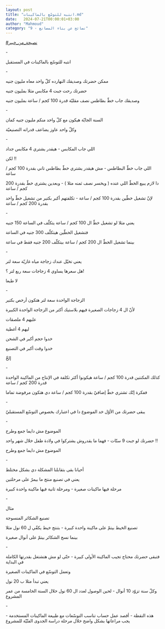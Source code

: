 ```yaml
---
layout: post
title: "انتبه للتوسّع بالماكينات.md"
date:   2024-07-21T00:00:01+03:00
author: "Mahmoud"
category: "9 - نصائح عن بناء المصانع"
---
```

[<u>\#نصيحة_من_خبير</u>](https://www.facebook.com/hashtag/%D9%86%D8%B5%D9%8A%D8%AD%D8%A9_%D9%85%D9%86_%D8%AE%D8%A8%D9%8A%D8%B1?__eep__=6&__cft__%5b0%5d=AZUVa89-W4nkDH6WtT0TLe1W7TE1s7rMdIIGzBC-Bq9Ac3FGSlc0k0jw4Lkw8qylWHPbqO2I-UsB60UetlRN1MlO54thD5PvCbe13CmVJD5qxOdOJR2JLRwuat96e4Hwepceh4Cx4IrCbNktnNFYqtJzUo3T2A4jnwksqRwc_xcxGPr_dqwyVq5wKSR9e2JZEws&__tn__=*NK-R)

\-

انتبه للتوسّع بالماكينات في المستقبل

\-

ممكن حضرتك وصديقك النهارده كلّ واحد معاه مليون
جنيه

حضرتك رحت جبت 4 مكابس مثلا بمليون جنيه

وصديقك جاب خطّ بطاطس نصف مقليّة قدرة 100 كجم / ساعة بمليون
جنيه

\-

السنة الجايّة هيكون مع كلّ واحد منكم مليون جنيه
كمان

وكلّ واحد عاوز يضاعف قدراته التصنيعيّة

\-

اللي جاب المكابس - هيقدر يشتري 4 مكابس جداد

لكن !!

اللي جاب خطّ البطاطس - مش هيقدر يشتري خطّ بطاطس تاني بقدرة
100 كجم / ساعة

دا لازم يبيع الخطّ اللي عنده ( ويخسر نصف ثمنه مثلا ) -
وبعدين يشتري خطّ بقدرة 200 كجم / ساعة

لإنّ تشغيل خطّين بقدرة 100 كجم / ساعة - تكلفتهم أكبر بكتير
من تشغيل خطّ واحد بقدرة 200 كجم / ساعة

\-

يعني مثلا لو تشغيل خطّ ال 100 كجم / ساعة يتكلّف في الساعة
150 جنيه

فتشغيل الخطّين هيتكلّف 300 جنيه في الساعة

بينما تشغيل الخطّ ال 200 كجم / ساعة بيتكلّف 200 جنيه فقط
في ساعة

\-

يعني تخيّل عندك زجاجة مياه غازيّة سعة لتر

هل سعرها يساوي 4 زجاجات سعة ربع لتر ؟!

لا طبعا

\-

الزجاجة الواحدة سعة لتر هتكون أرخص بكتير

لأنّ ال 4 زجاجات الصغيرة فيهم بلاستيك أكتر من الزجاجة
الواحدة الكبيرة

عليهم 4 ملصقات

ليهم 4 أغطية

خدوا حجم أكبر في الشحن

خدوا وقت أكبر في التصنيع

إلخّ

\-

كذلك المكنتين قدرة 100 كجم / ساعة هيكونوا أكثر تكلفة في
الإنتاج من الماكينة الواحدة قدرة 200 كجم / ساعة

ففكرة إنّك تشتري خطّ إضافيّ بقدرة 100 كجم / ساعة دي هتكون
مرفوضة تماما

\-

يبقى حضرتك من الأوّل خد الموضوع دا في اعتبارك بخصوص
التوسّع المستقبليّ

\-

الموضوع مش دايما جمع وطرح

حضرتك لو جبت 9 ستّات - فهما ما يقدروش يشتركوا في ولادة
طفل خلال شهر واحد !!

الموضوع مش دايما جمع وطرح

\-

أحيانا بقى بتقابلنا المشكلة دي بشكل مختلط

يعني في تصنيع منتج ما بيمرّ على مرحلتين

مرحلة فيها ماكينات صغيرة - ومرحلة ثانية فيها ماكينة
واحدة كبيرة

\-

مثال

تصنيع الشكائر المنسوجة

تصنيع الخيط بيتمّ على ماكينة واحدة كبيرة - بتنتج خيط يكفّي
ل 60 نول مثلا

بينما نسج الشكائر بيتمّ على أنوال صغيرة

\-

فتبقى حضرتك محتاج تجيب الماكينة الأولى كبيرة - حتّى لو مش
هتشتغل بقدرتها الكاملة في البداية

وتعمل التوسّع في الماكينات الصغيرة

يعني تبدأ مثلا ب 20 نول

وكلّ سنة تزوّد 10 أنوال - لحين الوصول لعدد ال 60 نول خلال
السنة الخامسة من عمر المشروع

\-

هذه النقطة - أقصد عمل حساب تناسب التوسّعات مع طبيعة
الماكينات المستخدمة - يجب مراعاتها بشكل واضح خلال مرحلة دراسة الجدوى
الفنّيّة للمشروع

